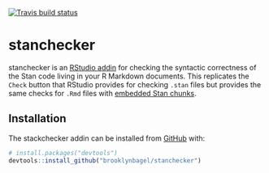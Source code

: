[![Travis build status](https://travis-ci.org/brooklynbagel/stanchecker.svg?branch=master)](https://travis-ci.org/brooklynbagel/stanchecker)

# stanchecker

stanchecker is an [RStudio addin](https://rstudio.github.io/rstudioaddins/) for checking the syntactic correctness of the Stan code living in your R Markdown documents. This replicates the `Check` button that RStudio provides for checking `.stan` files but provides the same checks for `.Rmd` files with [embedded Stan chunks](https://bookdown.org/yihui/rmarkdown/language-engines.html#stan).

## Installation

The stackchecker addin can be installed from [GitHub](https://github.com/brooklynbagel/stanchecker) with:

``` r
# install.packages("devtools")
devtools::install_github("brooklynbagel/stanchecker")
```
